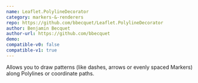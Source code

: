 ```yaml
---
name: Leaflet.PolylineDecorator
category: markers-&-renderers
repo: https://github.com/bbecquet/Leaflet.PolylineDecorator
author: Benjamin Becquet
author-url: https://github.com/bbecquet
demo: 
compatible-v0: false
compatible-v1: true
---
```


Allows you to draw patterns (like dashes, arrows or evenly spaced Markers) along Polylines or coordinate paths.
